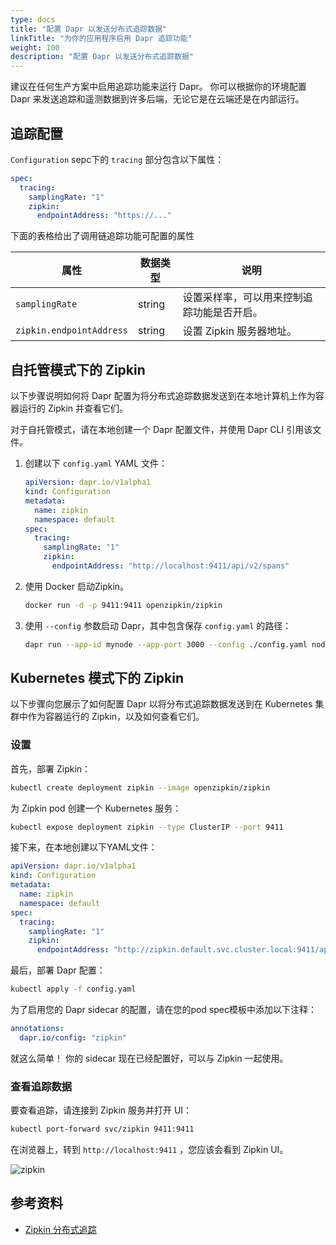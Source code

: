 ```yaml
---
type: docs
title: "配置 Dapr 以发送分布式追踪数据"
linkTitle: "为你的应用程序启用 Dapr 追踪功能"
weight: 100
description: "配置 Dapr 以发送分布式追踪数据"
---
```


建议在任何生产方案中启用追踪功能来运行 Dapr。  你可以根据你的环境配置 Dapr 来发送追踪和遥测数据到许多后端，无论它是在云端还是在内部运行。

## 追踪配置

`Configuration` sepc下的 `tracing` 部分包含以下属性：

```yml
spec:
  tracing:
    samplingRate: "1"
    zipkin:
      endpointAddress: "https://..."
```

下面的表格给出了调用链追踪功能可配置的属性

| 属性                       | 数据类型   | 说明                    |
| ------------------------ | ------ | --------------------- |
| `samplingRate`           | string | 设置采样率，可以用来控制追踪功能是否开启。 |
| `zipkin.endpointAddress` | string | 设置 Zipkin 服务器地址。      |


## 自托管模式下的 Zipkin

以下步骤说明如何将 Dapr 配置为将分布式追踪数据发送到在本地计算机上作为容器运行的 Zipkin 并查看它们。

对于自托管模式，请在本地创建一个 Dapr 配置文件，并使用 Dapr CLI 引用该文件。

1. 创建以下 `config.yaml` YAML 文件：

   ```yaml
   apiVersion: dapr.io/v1alpha1
   kind: Configuration
   metadata:
     name: zipkin
     namespace: default
   spec:
     tracing:
       samplingRate: "1"
       zipkin:
         endpointAddress: "http://localhost:9411/api/v2/spans"
   ```

2. 使用 Docker 启动Zipkin。

   ```bash
   docker run -d -p 9411:9411 openzipkin/zipkin
   ```

3. 使用 `--config` 参数启动 Dapr，其中包含保存 `config.yaml` 的路径：

   ```bash
   dapr run --app-id mynode --app-port 3000 --config ./config.yaml node app.js
   ```


## Kubernetes 模式下的 Zipkin

以下步骤向您展示了如何配置 Dapr 以将分布式追踪数据发送到在 Kubernetes 集群中作为容器运行的 Zipkin，以及如何查看它们。

### 设置

首先，部署 Zipkin：

```bash
kubectl create deployment zipkin --image openzipkin/zipkin
```

为 Zipkin pod 创建一个 Kubernetes 服务：

```bash
kubectl expose deployment zipkin --type ClusterIP --port 9411
```

接下来，在本地创建以下YAML文件：

```yml
apiVersion: dapr.io/v1alpha1
kind: Configuration
metadata:
  name: zipkin
  namespace: default
spec:
  tracing:
    samplingRate: "1"
    zipkin:
      endpointAddress: "http://zipkin.default.svc.cluster.local:9411/api/v2/spans"
```

最后，部署 Dapr 配置：

```bash
kubectl apply -f config.yaml
```

为了启用您的 Dapr sidecar 的配置，请在您的pod spec模板中添加以下注释：

```yml
annotations:
  dapr.io/config: "zipkin"
```

就这么简单！ 你的 sidecar 现在已经配置好，可以与 Zipkin 一起使用。

### 查看追踪数据

要查看追踪，请连接到 Zipkin 服务并打开 UI：

```bash
kubectl port-forward svc/zipkin 9411:9411
```

在浏览器上，转到 `http://localhost:9411` ，您应该会看到 Zipkin UI。

![zipkin](/images/zipkin_ui.png)

## 参考资料
- [Zipkin 分布式追踪](https://zipkin.io/)
